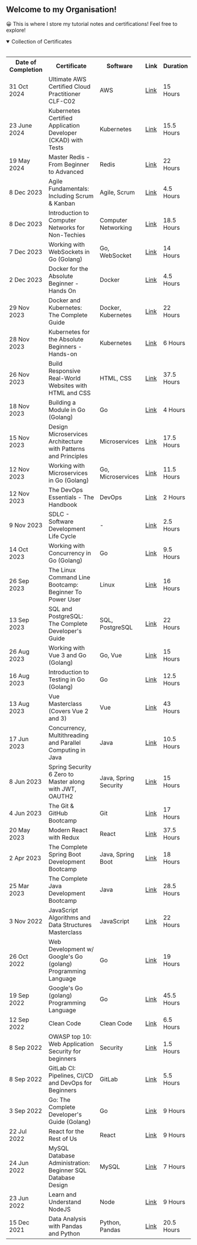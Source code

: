## Welcome to my Organisation!

😀 This is where I store my tutorial notes and certifications! Feel free to explore! 

<details open>
  <summary align:"center">Collection of Certificates</summary>
  <br>
  <table>
    <tr>  
      <th>Date of Completion</th>
      <th>Certificate</th>
      <th>Software</th>
      <th>Link</th>
      <th>Duration</th>
    </tr>
    <tr>
      <td>31 Oct 2024</td>
      <td>Ultimate AWS Certified Cloud Practitioner CLF-C02</td>
      <td>AWS</td>
      <td><a href="https://www.udemy.com/certificate/UC-5f8bb1b0-97c0-4e72-939b-bfd837a74908/">Link</a></td>
      <td>15 Hours</td>
    </tr>
    <tr>
      <td>23 June 2024</td>
      <td>Kubernetes Certified Application Developer (CKAD) with Tests</td>
      <td>Kubernetes</td>
      <td><a href="https://www.udemy.com/certificate/UC-18bb8e45-c901-494a-ad25-1027b926aeee/">Link</a></td>
      <td>15.5 Hours</td>
    </tr>
    <tr>
      <td>19 May 2024</td>
      <td>Master Redis - From Beginner to Advanced</td>
      <td>Redis</td>
      <td><a href="https://www.udemy.com/certificate/UC-2e3f46c1-39fd-429e-9b5e-14f9251a480b/">Link</a></td>
      <td>22 Hours</td>
    </tr>
    <tr>
      <td>8 Dec 2023</td>
      <td>Agile Fundamentals: Including Scrum & Kanban</td>
      <td>Agile, Scrum</td>
      <td><a href="https://www.udemy.com/certificate/UC-5b87f2c0-7321-4c04-8b12-34a62a0f8582/">Link</a></td>
      <td>4.5 Hours</td>
    </tr>
    <tr>
      <td>8 Dec 2023</td>
      <td>Introduction to Computer Networks for Non-Techies</td>
      <td>Computer Networking</td>
      <td><a href="https://www.udemy.com/certificate/UC-041a9876-5759-4d2c-8725-ef238abfddba/">Link</a></td>
      <td>18.5 Hours</td>
    </tr>
    <tr>
      <td>7 Dec 2023</td>
      <td>Working with WebSockets in Go (Golang)</td>
      <td>Go, WebSocket</td>
      <td><a href="https://www.udemy.com/certificate/UC-bb774e3b-6658-4cfc-94bd-beede04ef9cf/">Link</a></td>
      <td>14 Hours</td>
    </tr>
    <tr>
      <td>2 Dec 2023</td>
      <td>Docker for the Absolute Beginner - Hands On</td>
      <td>Docker</td>
      <td><a href="https://www.udemy.com/certificate/UC-2c31c73e-b6c5-4b96-bb68-5ff9f8a371a8/">Link</a></td>
      <td>4.5 Hours</td>
    </tr>
    <tr>
      <td>29 Nov 2023</td>
      <td>Docker and Kubernetes: The Complete Guide</td>
      <td>Docker, Kubernetes</td>
      <td><a href="https://www.udemy.com/certificate/UC-30845639-7855-44d8-a041-76e75446f76c/">Link</a></td>
      <td>22 Hours</td>
    </tr>
    <tr>
      <td>28 Nov 2023</td>
      <td>Kubernetes for the Absolute Beginners - Hands-on</td>
      <td>Kubernetes</td>
      <td><a href="https://www.udemy.com/certificate/UC-cf1421e5-2b2f-47bf-9f5f-db2f21d6f357/">Link</a></td>
      <td>6 Hours</td>
    </tr>
    <tr>
      <td>26 Nov 2023</td>
      <td>Build Responsive Real-World Websites with HTML and CSS</td>
      <td>HTML, CSS</td>
      <td><a href="https://www.udemy.com/certificate/UC-24cd07f5-9fcd-4f33-9d64-f17593157b1e/">Link</a></td>
      <td>37.5 Hours</td>
    </tr>
    <tr>
      <td>18 Nov 2023</td>
      <td>Building a Module in Go (Golang)</td>
      <td>Go</td>
      <td><a href="https://www.udemy.com/certificate/UC-3dee459c-7ec9-44d8-ba04-5781c39b7251/">Link</a></td>
      <td>4 Hours</td>
    </tr>
    <tr>
      <td>15 Nov 2023</td>
      <td>Design Microservices Architecture with Patterns and Principles</td>
      <td>Microservices</td>
      <td><a href="https://www.udemy.com/certificate/UC-73be4638-88b3-4155-80e3-067637079461/">Link</a></td>
      <td>17.5 Hours</td>
    </tr>
    <tr>
      <td>12 Nov 2023</td>
      <td>Working with Microservices in Go (Golang)</td>
      <td>Go, Microservices</td>
      <td><a href="https://www.udemy.com/certificate/UC-56ab48ed-bc84-4aa4-b2d3-ebcdc179d76e/">Link</a></td>
      <td>11.5 Hours</td>
    </tr>
    <tr>
      <td>12 Nov 2023</td>
      <td>The DevOps Essentials - The Handbook</td>
      <td>DevOps</td>
      <td><a href="https://www.udemy.com/certificate/UC-67a99824-6c4d-4acf-9ea9-705933e85126/">Link</a></td>
      <td>2 Hours</td>
    </tr>
    <tr>
      <td>9 Nov 2023</td>
      <td>SDLC - Software Development Life Cycle</td>
      <td> - </td>
      <td><a href="https://www.udemy.com/certificate/UC-e1ffd9ff-8aa6-4d96-8e98-da56a156a96b/">Link</a></td>
      <td>2.5 Hours</td>
    </tr>
    <tr>
      <td>14 Oct 2023</td>
      <td>Working with Concurrency in Go (Golang)</td>
      <td>Go</td>
      <td><a href="https://www.udemy.com/certificate/UC-dfd5bee6-44aa-4010-8f9a-a565c805e176/">Link</a></td>
      <td>9.5 Hours</td>
    </tr>
    <tr>
      <td>26 Sep 2023</td>
      <td>The Linux Command Line Bootcamp: Beginner To Power User</td>
      <td>Linux</td>
      <td><a href="https://www.udemy.com/certificate/UC-675e0dd1-b3c5-4a3d-9f86-5cb3ddae6996/">Link</a></td>
      <td>16 Hours</td>
    </tr>
    <tr>
      <td>13 Sep 2023</td>
      <td>SQL and PostgreSQL: The Complete Developer's Guide</td>
      <td>SQL, PostgreSQL</td>
      <td><a href="https://www.udemy.com/certificate/UC-f0acc90b-90e6-49c2-a7b3-a13bf2e8c112/">Link</a></td>
      <td>22 Hours</td>
    </tr>
    <tr>
      <td>26 Aug 2023</td>
      <td>Working with Vue 3 and Go (Golang)</td>
      <td>Go, Vue</td>
      <td><a href="https://www.udemy.com/certificate/UC-f088bb74-230a-4ec3-b964-66b511e343e1/">Link</a></td>
      <td>15 Hours</td>
    </tr>
    <tr>
      <td>16 Aug 2023</td>
      <td>Introduction to Testing in Go (Golang)</td>
      <td>Go</td>
      <td><a href="https://www.udemy.com/certificate/UC-9d3ac2eb-9c2a-4e04-8400-db751a58450d/">Link</a></td>
      <td>12.5 Hours</td>
    </tr>
    <tr>
      <td>13 Aug 2023</td>
      <td>Vue Masterclass (Covers Vue 2 and 3)</td>
      <td>Vue</td>
      <td><a href="https://www.udemy.com/certificate/UC-99da9519-e158-46f5-ad2c-357437b6cc26/">Link</a></td>
      <td>43 Hours</td>
    </tr>
    <tr>
      <td>17 Jun 2023</td>
      <td>Concurrency, Multithreading and Parallel Computing in Java</td>
      <td>Java</td>
      <td><a href="https://www.udemy.com/certificate/UC-0b536ec4-8162-458d-a4c6-7bac6c466cff/">Link</a></td>
      <td>10.5 Hours</td>
    </tr>
    <tr>
      <td>8 Jun 2023</td>
      <td>Spring Security 6 Zero to Master along with JWT, OAUTH2</td>
      <td>Java, Spring Security</td>
      <td><a href="https://www.udemy.com/certificate/UC-731e0edf-7b48-4456-92bb-7c04a5d5a528/">Link</a></td>
      <td>15 Hours</td>
    </tr>
    <tr>
      <td>4 Jun 2023</td>
      <td>The Git & GitHub Bootcamp</td>
      <td>Git</td>
      <td><a href="https://www.udemy.com/certificate/UC-bd53f466-921d-4abc-b351-51deee2d7d7c/">Link</a></td>
      <td>17 Hours</td>
    </tr>
    <tr>
      <td>20 May 2023</td>
      <td>Modern React with Redux</td>
      <td>React</td>
      <td><a href="https://www.udemy.com/certificate/UC-a78a556f-2d42-4561-ae58-d63de9db1903/">Link</a></td>
      <td>37.5 Hours</td>
    </tr>
    <tr>
      <td>2 Apr 2023</td>
      <td>The Complete Spring Boot Development Bootcamp</td>
      <td>Java, Spring Boot</td>
      <td><a href="https://www.udemy.com/certificate/UC-cde0b085-4b66-45ab-a16b-8a1d3a4f0acc/">Link</a></td>
      <td>18 Hours</td>
    </tr>
    <tr>
      <td>25 Mar 2023</td>
      <td>The Complete Java Development Bootcamp</td>
      <td>Java</td>
      <td><a href="https://www.udemy.com/certificate/UC-0eae483a-f79c-404c-a1c8-0edfc70a0d66/">Link</a></td>
      <td>28.5 Hours</td>
    </tr>
    <tr>
      <td>3 Nov 2022</td>
      <td>JavaScript Algorithms and Data Structures Masterclass</td>
      <td>JavaScript</td>
      <td><a href="https://www.udemy.com/certificate/UC-f284961e-8034-4d9d-9fd9-a20ebc486c38/">Link</a></td>
      <td>22 Hours</td>
    </tr>
    <tr>
      <td>26 Oct 2022</td>
      <td>Web Development w/ Google's Go (golang) Programming Language</td>
      <td>Go</td>
      <td><a href="https://www.udemy.com/certificate/UC-46eecc21-895b-40af-b2ab-f977c55182c0/">Link</a></td>
      <td>19 Hours</td>
    </tr>
    <tr>
      <td>19 Sep 2022</td>
      <td>Google's Go (golang) Programming Language</td>
      <td>Go</td>
      <td><a href="https://www.udemy.com/certificate/UC-5af41117-1c95-4084-b448-5c22cd7b6413/">Link</a></td>
      <td>45.5 Hours</td>
    </tr>
    <tr>
      <td>12 Sep 2022</td>
      <td>Clean Code</td>
      <td>Clean Code</td>
      <td><a href="https://www.udemy.com/certificate/UC-824a229c-e5b9-4693-8bf5-f164c03fc096/" target="_blank">Link</a></td>
      <td>6.5 Hours</td>
    </tr>
    <tr>
      <td>8 Sep 2022</td>
      <td>OWASP top 10: Web Application Security for beginners</td>
      <td>Security</td>
      <td><a href="https://www.udemy.com/certificate/UC-9ee9f834-9128-47d4-8b27-8eb4c0036752/" target="_blank">Link</a></td>
      <td>1.5 Hours</td>
    </tr>
    <tr>
      <td>8 Sep 2022</td>
      <td>GitLab CI: Pipelines, CI/CD and DevOps for Beginners</td>
      <td>GitLab</td>
      <td><a href="https://www.udemy.com/certificate/UC-1184909b-b4b6-4123-9349-d78d05ee7f13/" target="_blank">Link</a></td>
      <td>5.5 Hours</td>
    </tr>
    <tr>
      <td>3 Sep 2022</td>
      <td>Go: The Complete Developer's Guide (Golang)</td>
      <td>Go</td>
      <td><a href="https://www.udemy.com/certificate/UC-2367ab93-2780-4661-bd0e-8429453ce048/" target="_blank">Link</a></td>
      <td>9 Hours</td>
    </tr>
    <tr>
      <td>22 Jul 2022</td>
      <td>React for the Rest of Us</td>
      <td>React</td>
      <td><a href="https://www.udemy.com/certificate/UC-3681dcd0-a14b-47a1-90f5-1ddfbe4a8a7c/" target="_blank">Link</a></td>
      <td>9 Hours</td>
    </tr>
     <tr>
      <td>24 Jun 2022</td>
      <td>MySQL Database Administration: Beginner SQL Database Design</td>
      <td>MySQL</td>
      <td><a href="https://www.udemy.com/certificate/UC-afa08872-4df8-4492-8a8c-0e43115725f6/" target="_blank">Link</a></td>
      <td>7 Hours</td>
    </tr>
    <tr>
      <td>23 Jun 2022</td>
      <td>Learn and Understand NodeJS</td>
      <td>Node</td>
      <td><a href="https://www.udemy.com/certificate/UC-e1f99207-2779-4327-8910-e4dc8648b6d3/" target="_blank">Link</a></td>
      <td>9 Hours</td>
    </tr>
    <tr>
      <td>15 Dec 2021</td>
      <td>Data Analysis with Pandas and Python</td>
      <td>Python, Pandas</td>
      <td><a href="https://www.udemy.com/certificate/UC-697f6cee-8293-4115-baa6-551819276734/" target="_blank">Link</a></td>
      <td>20.5 Hours</td>
    </tr>
  </table>
</details>
